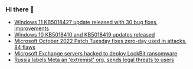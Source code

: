 ### Hi there 👋

<!--START_SECTION:feed-->
* [Windows 11 KB5018427 update released with 30 bug fixes, improvements](https://www.bleepingcomputer.com/news/microsoft/windows-11-kb5018427-update-released-with-30-bug-fixes-improvements/)
* [Windows 10 KB5018410 and KB5018419 updates released](https://www.bleepingcomputer.com/news/microsoft/windows-10-kb5018410-and-kb5018419-updates-released/)
* [Microsoft October 2022 Patch Tuesday fixes zero-day used in attacks, 84 flaws](https://www.bleepingcomputer.com/news/microsoft/microsoft-october-2022-patch-tuesday-fixes-zero-day-used-in-attacks-84-flaws/)
* [Microsoft Exchange servers hacked to deploy LockBit ransomware](https://www.bleepingcomputer.com/news/security/microsoft-exchange-servers-hacked-to-deploy-lockbit-ransomware/)
* [Russia labels Meta an 'extremist' org, sends legal threats to users](https://www.bleepingcomputer.com/news/technology/russia-labels-meta-an-extremist-org-sends-legal-threats-to-users/)
<!--END_SECTION:feed-->

<!--
**frankenk/frankenk** is a ✨ _special_ ✨ repository because its `README.md` (this file) appears on your GitHub profile.

Here are some ideas to get you started:

- 🔭 I’m currently working on ...
- 🌱 I’m currently learning ...
- 👯 I’m looking to collaborate on ...
- 🤔 I’m looking for help with ...
- 💬 Ask me about ...
- 📫 How to reach me: ...
- 😄 Pronouns: ...
- ⚡ Fun fact: ...
-->



